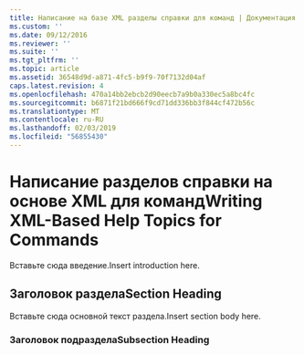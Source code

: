 ```yaml
---
title: Написание на базе XML разделы справки для команд | Документация Майкрософт
ms.custom: ''
ms.date: 09/12/2016
ms.reviewer: ''
ms.suite: ''
ms.tgt_pltfrm: ''
ms.topic: article
ms.assetid: 36548d9d-a871-4fc5-b9f9-70f7132d04af
caps.latest.revision: 4
ms.openlocfilehash: 470a14bb2ebcb2d90eecb7a9b0a330ec5a8bc4fc
ms.sourcegitcommit: b6871f21bd666f9cd71dd336bb3f844cf472b56c
ms.translationtype: MT
ms.contentlocale: ru-RU
ms.lasthandoff: 02/03/2019
ms.locfileid: "56855430"
---
```

# <a name="writing-xml-based-help-topics-for-commands"></a><span data-ttu-id="8a5db-102">Написание разделов справки на основе XML для команд</span><span class="sxs-lookup"><span data-stu-id="8a5db-102">Writing XML-Based Help Topics for Commands</span></span>

<span data-ttu-id="8a5db-103">Вставьте сюда введение.</span><span class="sxs-lookup"><span data-stu-id="8a5db-103">Insert introduction here.</span></span>

## <a name="section-heading"></a><span data-ttu-id="8a5db-104">Заголовок раздела</span><span class="sxs-lookup"><span data-stu-id="8a5db-104">Section Heading</span></span>

 <span data-ttu-id="8a5db-105">Вставьте сюда основной текст раздела.</span><span class="sxs-lookup"><span data-stu-id="8a5db-105">Insert section body here.</span></span>

### <a name="subsection-heading"></a><span data-ttu-id="8a5db-106">Заголовок подраздела</span><span class="sxs-lookup"><span data-stu-id="8a5db-106">Subsection Heading</span></span>
